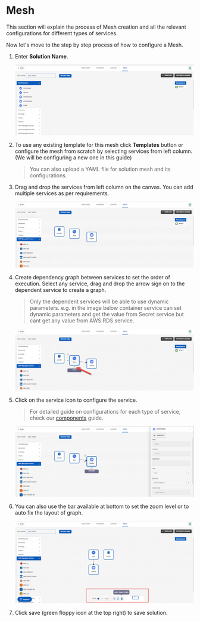 # Mesh

This section will explain the process of Mesh creation and all the relevant configurations for different types of services.

Now let's move to the step by step process of how to configure a Mesh. 

1. Enter **Solution Name**.

   ![1](imgs\1.jpg)

2. To use any existing template for this mesh click **Templates** button or configure the mesh from scratch by selecting services from left column. (We will be configuring a new one in this guide)

   > You can also upload a YAML file for solution mesh and its configurations.

3. Drag and drop the services from left column on the canvas. You can add multiple services as per requirements. 

   ![2](imgs\2.jpg)

4. Create dependency graph between services to set the order of execution. Select any service, drag and drop the arrow sign on to the dependent service to create a graph.

   > Only the dependent services will be able to use dynamic parameters. e.g. in the image below container service can set dynamic parameters and get the value from Secret service but cant get any value from AWS RDS service.

   ![3](imgs\3.jpg)

5. Click on the service icon to configure the service. 

   > For detailed guide on configurations for each type of service, check our [components](/pages/user-guide/components/components) guide.

   ![4](imgs\4.jpg)

6. You can also use the bar available at bottom to set the zoom level or to auto fix the layout of graph.

   ![5](imgs\5.jpg)

7. Click save (green floppy icon at the top right) to save solution.